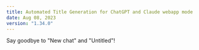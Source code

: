 ```yaml
---
title: Automated Title Generation for ChatGPT and Claude webapp mode
date: Aug 08, 2023
version: "1.34.0"
---
```


Say goodbye to "New chat" and "Untitled"!
